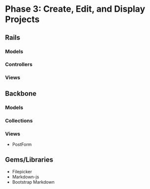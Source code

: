 # Phase 3: Create, Edit, and Display Projects 

## Rails
### Models

### Controllers

### Views

## Backbone
### Models

### Collections

### Views
* PostForm

## Gems/Libraries
* Filepicker
* Markdown-js
* Bootstrap Markdown
